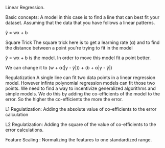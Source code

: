 Linear Regression.

Basic concepts:
A model in this case is to find a line that can best fit your dataset.
Assuming that the data that you have follows a linear patterns.

 ŷ = wx + b

Square Trick
The square trick here is to get a learning rate (α) and to find
the distance between a point you're trying to fit in the model

 ŷ = wx + b is the model. In order to move this model fit a point better.

We can change it to (w + α(|y -  ŷ|)) + (b + α|y -  ŷ|)

Regulatization
A single line can fit two data points in a linear regression model. However
infinte polynomial regression models can fit those two points. We need to find
a way to incentivize generalized algorithms and simple models. We do this
by adding the co-efficients of the model to the error. So the higher the
co-efficients the more the error.


L1 Regulatization:
Adding the absolute value of co-efficients to the error calculation

L2 Regulatization:
Adding the square of the value of co-efficients to the error calculations.


Feature Scaling :
Normalizing the features to one standardized range. 
